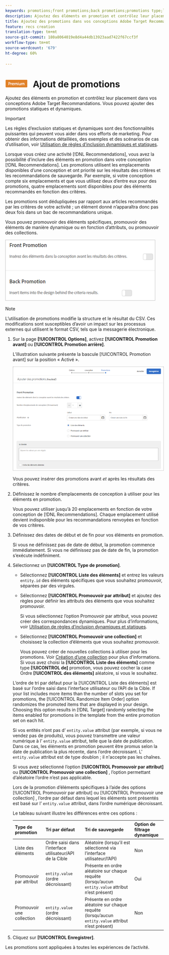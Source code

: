 ```yaml
---
keywords: promotions;front promotions;back promotions;promotions type;list of items;promote by attribute;promote a collection
description: Ajoutez des éléments en promotion et contrôlez leur placement dans vos conceptions Adobe Target Recommandations. Vous pouvez ajouter des promotions statiques et dynamiques.
title: Ajoutez des promotions dans vos conceptions Adobe Target Recommandations.
feature: recs creation
translation-type: tm+mt
source-git-commit: 180a8064019e8d4a44db13923aad7422f67ccf3f
workflow-type: tm+mt
source-wordcount: '679'
ht-degree: 60%

---
```



# ![PREMIUM](/help/assets/premium.png) Ajout de promotions

Ajoutez des éléments en promotion et contrôlez leur placement dans vos conceptions Adobe Target Recommandations. Vous pouvez ajouter des promotions statiques et dynamiques.

>[!IMPORTANT]
>
>Les règles d’exclusion statiques et dynamiques sont des fonctionnalités puissantes qui peuvent vous aider dans vos efforts de marketing. Pour obtenir des informations détaillées, des exemples et des scénarios de cas d’utilisation, voir [Utilisation de règles d’inclusion dynamiques et statiques](/help/c-recommendations/c-algorithms/use-dynamic-and-static-inclusion-rules.md#concept_4CB5C0FA705D4E449BD0B37B3D987F9F).

Lorsque vous créez une activité [!DNL Recommendations], vous avez la possibilité d’inclure des éléments en promotion dans votre conception [!DNL Recommendations]. Les promotions utilisent les emplacements disponibles d’une conception et ont priorité sur les résultats des critères et les recommandations de sauvegarde. Par exemple, si votre conception compte six emplacements et que vous utilisez deux d’entre eux pour des promotions, quatre emplacements sont disponibles pour des éléments recommandés en fonction des critères.

Les promotions sont dédupliquées par rapport aux articles recommandés par les critères de votre activité ; un élément donné n’apparaîtra donc pas deux fois dans un bac de recommandations unique.

Vous pouvez promouvoir des éléments spécifiques, promouvoir des éléments de manière dynamique ou en fonction d’attributs, ou promouvoir des collections.

![](assets/add_promotion_toggles.png)

>[!NOTE]
>
>L’utilisation de promotions modifie la structure et le résultat du CSV. Ces modifications sont susceptibles d’avoir un impact sur les processus externes qui utilisent le format CSV, tels que la messagerie électronique.

1. Sur la page **[!UICONTROL Options]**, activez **[!UICONTROL Promotion avant]** ou **[!UICONTROL Promotion arrière]**.

   L’illustration suivante présente la bascule [!UICONTROL Promotion avant] sur la position « Activé ».

   ![Options d’ajout de promotion avant](/help/c-recommendations/t-create-recs-activity/assets/add_promotion_front.png)

   Vous pouvez insérer des promotions avant *et* après les résultats des critères.
1. Définissez le nombre d’emplacements de conception à utiliser pour les éléments en promotion.

   Vous pouvez utiliser jusqu’à 20 emplacements en fonction de votre conception de [!DNL Recommendations]. Chaque emplacement utilisé devient indisponible pour les recommandations renvoyées en fonction de vos critères.

1. Définissez des dates de début et de fin pour vos éléments en promotion.

   Si vous ne définissez pas de date de début, la promotion commence immédiatement. Si vous ne définissez pas de date de fin, la promotion s’exécute indéfiniment.

1. Sélectionnez un **[!UICONTROL Type de promotion]**.

   * Sélectionnez **[!UICONTROL Liste des éléments]** et entrez les valeurs `entity.id` des éléments spécifiques que vous souhaitez promouvoir, séparées par des virgules.

   * Sélectionnez **[!UICONTROL Promouvoir par attribut]** et ajoutez des règles pour définir les attributs des éléments que vous souhaitez promouvoir.

      Si vous sélectionnez l’option Promouvoir par attribut, vous pouvez créer des correspondances dynamiques. Pour plus d’informations, voir [Utilisation de règles d’inclusion dynamiques et statiques](/help/c-recommendations/c-algorithms/use-dynamic-and-static-inclusion-rules.md#concept_4CB5C0FA705D4E449BD0B37B3D987F9F).

   * Sélectionnez **[!UICONTROL Promouvoir une collection]** et choisissez la collection d’éléments que vous souhaitez promouvoir.

      Vous pouvez créer de nouvelles collections à utiliser pour les promotions. Voir [Création d’une collection](/help/c-recommendations/c-products/collections.md#task_1256DFF6842141FCAADD9E1428EF7F08) pour plus d’informations.
   Si vous avez choisi la **[!UICONTROL Liste des éléments]** comme type **[!UICONTROL de]** promotion, vous pouvez cocher la case Ordre **[!UICONTROL des éléments]** aléatoire, si vous le souhaitez.

   L’ordre de tri par défaut pour la [!UICONTROL Liste des éléments] est basé sur l’ordre saisi dans l’interface utilisateur ou l’API de la Cible. If your list includes more items than the number of slots you set for promotions, the [!UICONTROL Randomize Item Order] option randomizes the promoted items that are displayed in your design. Choosing this option results in [!DNL Target] randomly selecting the items enabled for promotions in the template from the entire promotion set on each hit.

   Si vos entités n’ont pas d’ `entity.value` attribut (par exemple, si vous ne vendez pas de produits), vous pouvez transmettre une valeur numérique à l’ `entity.value` attribut, telle que la date de publication. Dans ce cas, les éléments en promotion peuvent être promus selon la date de publication la plus récente, dans l’ordre décroissant. L&#39; `entity.value` attribut est de type doublon ; il n&#39;accepte pas les chaînes.

   Si vous avez sélectionné l’option **[!UICONTROL Promouvoir par attribut]** ou **[!UICONTROL Promouvoir une collection]** , l’option permettant d’aléatoire l’ordre n’est pas applicable.

   Lors de la promotion d’éléments spécifiques à l’aide des options [!UICONTROL Promouvoir par attribut] ou [!UICONTROL Promouvoir une collection] , l’ordre par défaut dans lequel les éléments sont présentés est basé sur l’ `entity.value` attribut, dans l’ordre numérique décroissant.

   Le tableau suivant illustre les différences entre ces options :

   | Type de promotion | Tri par défaut | Tri de sauvegarde | Option de filtrage dynamique |
   | --- | --- | --- | --- |
   | Liste des éléments | Ordre saisi dans l’interface utilisateur/API de la Cible | Aléatoire (lorsqu’il est sélectionné via l’interface utilisateur/l’API) | Non |
   | Promouvoir par attribut | `entity.value` (ordre décroissant) | Présente en ordre aléatoire sur chaque requête (lorsqu’aucun `entity.value` attribut n’est présent) | Oui |
   | Promouvoir une collection | `entity.value` (ordre décroissant) | Présente en ordre aléatoire sur chaque requête (lorsqu’aucun `entity.value` attribut n’est présent) | Non |

1. Cliquez sur **[!UICONTROL Enregistrer]**.

Les promotions sont appliquées à toutes les expériences de l’activité.
